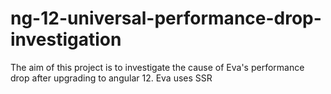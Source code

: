 # ng-12-universal-performance-drop-investigation
The aim of this project is to investigate the cause of Eva's performance drop after upgrading to angular 12. Eva uses SSR
